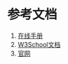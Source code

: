#  参考文档

1. [在线手册](http://jquery.cuishifeng.cn/)
2. [W3School文档](http://www.w3school.com.cn/jquery/jquery_reference.asp)
3. [官网](http://jquery.com/)

